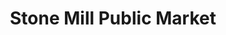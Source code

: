 ---
title: "Stone Mill Public Market"
url: /middlebury/stone-mill-public-market/
shop: Allgemein
---